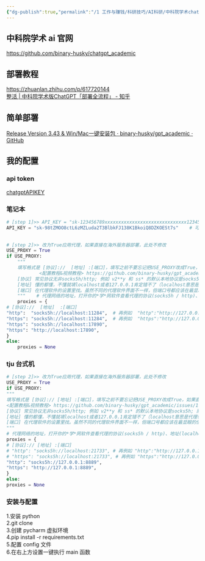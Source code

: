 ```yaml
---
{"dg-publish":true,"permalink":"/1 工作与赚钱/科研技巧/AI科研/中科院学术chatgpt/","title":"中科院学术chatgpt","tags":["category/AI"]}
---
```



## 中科院学术 ai 官网
<https://github.com/binary-husky/chatgpt_academic>  
## 部署教程
<https://zhuanlan.zhihu.com/p/617720144>  
[整活 | 中科院学术版ChatGPT「部署全流程」 - 知乎](https://zhuanlan.zhihu.com/p/624774384)  
## 简单部署
[Release Version 3.43 & Win/Mac一键安装包 · binary-husky/gpt\_academic · GitHub](https://github.com/binary-husky/gpt_academic/releases/tag/version3.43)

## 我的配置
### api token
[chatgptAPIKEY](../../../3%20计算机/创建、效率与技巧/AI/不同的ai/chatgpt/chatgpt账号/chatgptAPIKEY.md)
### 笔记本
```python
# [step 1]>> API_KEY = "sk-123456789xxxxxxxxxxxxxxxxxxxxxxxxxxxxxx123456789"。极少数情况下，还需要填写组织（格式如org-123456789abcdefghijklmno的），请向下翻，找 API_ORG 设置项  
API_KEY = "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"    # 可同时填写多个API-KEY，用英文逗号分割，例如API_KEY = "sk-openaikey1,sk-openaikey2,fkxxxx-api2dkey1,fkxxxx-api2dkey2"  
  
  
# [step 2]>> 改为True应用代理，如果直接在海外服务器部署，此处不修改  
USE_PROXY = True  
if USE_PROXY:  
    """  
    填写格式是 [协议]://  [地址] :[端口]，填写之前不要忘记把USE_PROXY改成True，如果直接在海外服务器部署，此处不修改  
            <配置教程&视频教程> https://github.com/binary-husky/gpt_academic/issues/1>  
    [协议] 常见协议无非socks5h/http; 例如 v2**y 和 ss* 的默认本地协议是socks5h; 而cl**h 的默认本地协议是http  
    [地址] 懂的都懂，不懂就填localhost或者127.0.0.1肯定错不了（localhost意思是代理软件安装在本机上）  
    [端口] 在代理软件的设置里找。虽然不同的代理软件界面不一样，但端口号都应该在最显眼的位置上  
    """    # 代理网络的地址，打开你的*学*网软件查看代理的协议(socks5h / http)、地址(localhost)和端口(11284)  
    proxies = {  
# [协议]://  [地址]  :[端口]  
"http":  "socks5h://localhost:11284",  # 再例如  "http":"http://127.0.0.1:7890",        
"https": "socks5h://localhost:11284",  # 再例如  "https":"http://127.0.0.1:7890",       
"https": "socks5h://localhost:17890",  
"https": "http://localhost:17890",  
}  
else:  
    proxies = None
```
### tju 台式机
```python
# [step 2]>> 改为True应用代理，如果直接在海外服务器部署，此处不修改  
USE_PROXY = True  
if USE_PROXY:  
"""  
填写格式是 [协议]:// [地址] :[端口]，填写之前不要忘记把USE_PROXY改成True，如果直接在海外服务器部署，此处不修改  
<配置教程&视频教程> https://github.com/binary-husky/gpt_academic/issues/1>  
[协议] 常见协议无非socks5h/http; 例如 v2**y 和 ss* 的默认本地协议是socks5h; 而cl**h 的默认本地协议是http  
[地址] 懂的都懂，不懂就填localhost或者127.0.0.1肯定错不了（localhost意思是代理软件安装在本机上）  
[端口] 在代理软件的设置里找。虽然不同的代理软件界面不一样，但端口号都应该在最显眼的位置上  
"""  
# 代理网络的地址，打开你的*学*网软件查看代理的协议(socks5h / http)、地址(localhost)和端口(11284)  
proxies = {  
# [协议]:// [地址] :[端口]  
# "http": "socks5h://localhost:21733", # 再例如 "http":"http://127.0.0.1:7890",
# "https": "socks5h://localhost:21733", # 再例如 "https":"http://127.0.0.1:7890",
"http": "socks5h://127.0.0.1:8889",  
"https": "http://127.0.0.1:8889",  
}  
else:  
proxies = None
```
### 安装与配置
1.安装 python  
2.git clone  
3.创建 pycharm 虚拟环境  
4.pip install -r requirements.txt  
5.配置 config 文件  
6.在右上方设置一键执行 main 函数